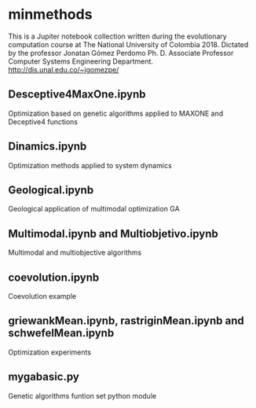 # minmethods

This is a Jupiter notebook collection written during the
evolutionary computation course at The National
University of Colombia 2018.
Dictated by the professor Jonatan Gómez Perdomo
Ph. D. Associate Professor
Computer Systems Engineering Department.
http://dis.unal.edu.co/~jgomezpe/

## Desceptive4MaxOne.ipynb
Optimization based on genetic algorithms applied to MAXONE and Deceptive4 functions
## Dinamics.ipynb
Optimization methods applied to system dynamics 
## Geological.ipynb
Geological application of multimodal optimization GA
## Multimodal.ipynb and Multiobjetivo.ipynb
Multimodal and multiobjective algorithms
## coevolution.ipynb
Coevolution example
## griewankMean.ipynb, rastriginMean.ipynb	and schwefelMean.ipynb
Optimization experiments
## mygabasic.py
Genetic algorithms funtion set python module

